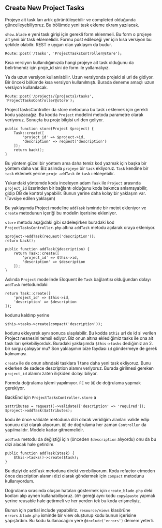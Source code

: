 ## Create New Project Tasks ##

Projeye ait task ları artık görüntüleyebilir ve completed olduğunda güncelleyebiliyoruz. 
Bu bölümde yeni task ekleme ekranı yazılacak.

`show.blade` e yeni task girişi için gerekli form eklenmeli. Bu form o projeye ait yeni bir task eklemelidir. 
Formu post edileceği yer için kısa versiyon bu şekilde olabilir. REST e uygun olan yaklaşım da budur.

`Route::post('/tasks', 'ProjectTasksController@store');`

Kısa versiyon kullandığımızda hangi projeye ait task olduğunu da belirtmemiz için proje_id sini de form ile yollamalıyız.

Ya da uzun versiyon kullanılabilir. Uzun versiyonda projeId si url de gidiyor.
Bir önceki bölümde kısa versiyon kullanılmıştı. Burada deneme amaçlı uzun versiyon kullanılacak.

`Route::post('/projects/{projects}/tasks', 'ProjectTasksController@store');`

ProjectTasksController da store metoduna bu task ı eklemek için gerekli kodu yazacağız.
Bu kodda `Project` modelini metoda parametre olarak veriyoruz. Sonuçta bu proje bilgisi url den geliyor.

```
public function store(Project $project) {
    Task::create([
        'project_id' => $project->id,
        'description' => request('description')
    ]);
    return back();
}
```

Bu yöntem güzel bir yöntem ama daha temiz kod yazmak için başka bir yöntem daha var.
Biz aslında `projeye` bir `task` ekliyoruz. `Task` kendine bir `task` eklemek yerine `proje addTask` ile `task` ı ekleyebilir. 

Yukarıdaki yöntemde kodu inceleyen adam `Task` ile `Project` arasında `project_id` üzerinden bir bağlantı olduğunu 
koda bakınca anlamayabilir, gidip DB de kontrol yapabilir. Bunun yerine daha kolay bir yaklaşım var. (Tavsiye edilen yaklaşım)

Bu yaklaşımda Project modeline `addTask` isminde bir metot ekleniyor ve `create` metodunun içeriği 
bu modelin içerisine ekleniyor.

`store` metodu aşağıdaki gibi sadeleşirken buradaki kod `ProjectTasksController.php` altına `addTask` 
metodu açılarak oraya ekleniyor.

```
$project->addTask(request('description'));
return back();

public function addTask($description) {
    return Task::create([
        'project_id' => $this->id,
        'description' => $description
    ]);
}
```

Aslında `Project` modelinde Eloquent ile `Task` bağlantısı olduğundan dolayı `addTask` metodundaki

```
return Task::create([
    'project_id' => $this->id,
    'description' => $description
]);
```

kodunu kaldırıp yerine

`$this->tasks->create(compact('description'));`

kodunu ekleyerek aynı sonuca ulaşılabilir. Bu kodda `$this` url de id si verilen Project nesnesini temsil ediyor. 
Biz onun altına eklediğimiz tasks ile ona ait task ları şekebiliyorduk.
Buradaki yaklaşımda `$this->tasks` dediğimiz an 2. bir sorgu çalışıyor mu?
Son yaklaşımın bize faydası `id` göndermeye de gerek kalmaması. 

`create` ile de onun altındaki tasklara 1 tane daha yeni task ekliyoruz. 
Bunu eklerken de sadece description alanını veriyoruz. 
Burada girilmesi gereken `project_id` alanını zaten ilişkiden dolayı biliyor.

Formda doğrulama işlemi yapılmıyor. `FE` ve `BE` de doğrulama yapmak gerekiyor.

BackEnd için `ProjectTasksController.store` a

```
$attributes = request()->validate(['description' => 'required']);
$project->addTask($attributes);
```

kodu ile önce validate metoduna dizi olarak veridiğim alanları valide edip sonucu dizi olarak alıyorum.
`BE` de doğrulama her zaman `Controller` da yapılmalıdır. Modele kadar gitmemelidir.

`addTask` metodu da değiştiği için (önceden `$description` alıyordu) onu da bu dizi alacak hale getirdim.

```
public function addTask($task) {
    $this->tasks()->create($task);
}
```

Bu diziyi de `addTask` metoduna direkt verebiliyorum. 
Kodu refactor etmeden önce description alanını dizi olarak göndermek için `compact` metodunu kullanıyordum.

Doğrulama sırasında oluşan hataları göstermek için `create_blade.php` deki kodları alıp aynen kullanabiliyoruz. 
`DRY` gereği aynı kodu `copy&paste` yapmak yerine reusable hale getirmeli ve her yerden tek bu koda erişmeliyiz.

Bunun için partial include yapabiliriz. `resource/views` klasörüne `errors.blade.php` isminde bir view 
oluşturup kodu bunun içerisine yapıştırdım. Bu kodu kullanacağım yere `@include('errors')` demem yeterli.
